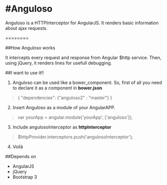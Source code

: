 #Anguloso
========

Anguloso is a HTTPInterceptor for AngularJS. It renders basic information about ajax requests.



========

##How Anguloso works

It intercepts every request and response from Angular $http service. Then, using jQuery, it renders lines for usefull debugging.  

##I want to use it!!

1. Anguloso can be used like a bower_component. So, first of all you need to declare it as a component in **bower.json**
> { "dependencies": {"anguloso2" : "master"} }

2. Insert Anguloso as a module of your AngularAPP.
> var yourApp = angular.module('yourApp', ['anguloso']);

3. Include angulosoInterceptor as **httpInterceptor**
> $httpProvider.interceptors.push('angulosoInterceptor');

4.  Voilà

##Depends on

* AngularJS
* jQuery
* Bootstrap 3

